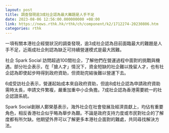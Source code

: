 ```yaml
---
layout: post
title: 調查發現逾3成社企認為最大難題是人手不足
date: 2023-08-06 12:56:00.000000000 +08:00
link: https://news.rthk.hk/rthk/ch/component/k2/1712274-20230806.htm
categories: rthk
---
```


一項有關本港社企經營狀況的調查發現，逾3成社企認為目前面臨最大的難題是人手不足，近兩成社企則認為缺乏可持續營運模式是最大困難。

社企 Spark Social 訪問超過100間社企，了解他們在營運過程中面對的挑戰與機遇。部分社企表示，在「搶人才」情況下，資金短缺的社企難以挽留人才，也有社企認為即使起步時得到政府資助，但資助完結後難以營運下去。

6成受訪社企表示，營運起始成本來自政府資助，但逾8成社企認為申請政府資助需時太長，申請文件繁複，嚴重加重中小企負擔。7成社企認為香港需要統一的社企認證系統。

Spark Social創辦人鄭榮基表示，海外社企在社會發展及經濟貢獻上，均佔有重要角色，相反香港社企似乎略為舉步為艱。不論是政府支持力度或市民對社企的了解度都有所欠缺。他期望外界可以了解更多本港社企面對的難處，共同尋找解決方法。
